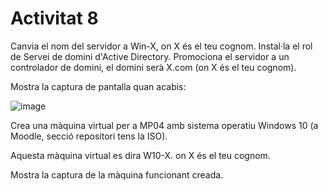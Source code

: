 # Activitat 8

Canvia el nom del servidor a Win-X, on X és el teu cognom.
Instal·la el rol de Servei de domini d'Active Directory.
Promociona el servidor a un controlador de domini, el domini serà X.com (on X és el teu cognom).

Mostra la captura de pantalla quan acabis:

![image](https://github.com/XaSaFa/MP04/assets/110727546/a8057179-da41-4164-959b-bba4b890aabf)

Crea una màquina virtual per a MP04 amb sistema operatiu Windows 10 (a Moodle, secció repositori tens la ISO).

Aquesta màquina virtual es dira W10-X. on X és el teu cognom.

Mostra la captura de la màquina funcionant creada.
